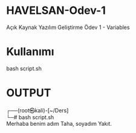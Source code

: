 # HAVELSAN-Odev-1
Açık Kaynak Yazılım Geliştirme Ödev 1 - Variables

# Kullanımı
bash script.sh

# OUTPUT
┌──(root㉿kali)-[~/Ders]      
└─# bash script.sh         
Merhaba benim adım Taha, soyadım Yakıt.
